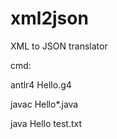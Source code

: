 # xml2json
XML to JSON translator

cmd:

 antlr4 Hello.g4
 
 javac Hello*.java
 
 java Hello test.txt
